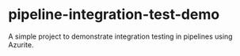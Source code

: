 # pipeline-integration-test-demo
 A simple project to demonstrate integration testing in pipelines using Azurite.
